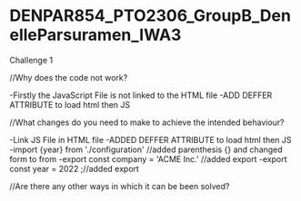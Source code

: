 # DENPAR854_PTO2306_GroupB_DenelleParsuramen_IWA3

Challenge 1

//Why does the code not work?

-Firstly the JavaScript File is not linked to the HTML file
-ADD DEFFER ATTRIBUTE to load html then JS

//What changes do you need to make to achieve the intended behaviour?

-Link JS File in HTML file
-ADDED DEFFER ATTRIBUTE to load html then JS
-import {year} from './configuration' //added parenthesis {} and changed form to from
-export const company = 'ACME Inc.' //added export
-export const year = 2022 ;//added export

//Are there any other ways in which it can be been solved?